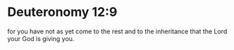 # Deuteronomy 12:9

for you have not as yet come to the rest and to the inheritance that the Lord your God is giving you.
